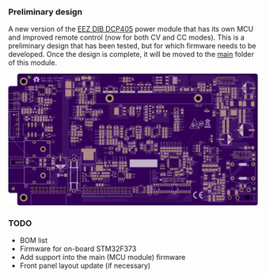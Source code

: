 ### Preliminary design

A new version of the [EEZ DIB DCP405](https://www.envox.eu/dc-power-modules/dcp405-power-module/) power module that has its own MCU and improved remote control (now for both CV and CC modes). This is a preliminary design that has been tested, but for which firmware needs to be developed. Once the design is complete, it will be moved to the [main](https://github.com/eez-open/modular-psu/tree/master/dcp405) folder of this module.

![module](Images/EEZ_DIB_DCP_top_layer.png)

### TODO

* BOM list
* Firmware for on-board STM32F373
* Add support into the main (MCU module) firmware
* Front panel layout update (if necessary)

